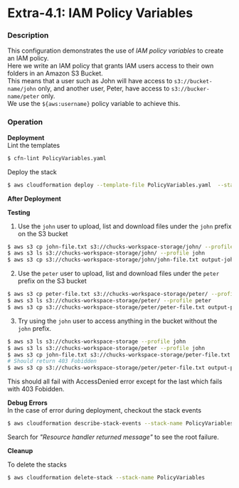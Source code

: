# Extra-4.1: IAM Policy Variables

### Description

This configuration demonstrates the use of _IAM policy variables_ to create an IAM policy.  
Here we write an IAM policy that grants IAM users access to their own folders in an Amazon S3 Bucket.  
This means that a user such as John will have access to `s3://bucket-name/john` only, and another user, Peter, have access to `s3://bucker-name/peter` only.  
We use the `${aws:username}` policy variable to achieve this.

### Operation

**Deployment**  
Lint the templates

```bash
$ cfn-lint PolicyVariables.yaml
```

Deploy the stack

```bash
$ aws cloudformation deploy --template-file PolicyVariables.yaml  --stack-name PolicyVariables  --capabilities CAPABILITY_NAMED_IAM
```

**After Deployment**

**Testing**

1. Use the `john` user to upload, list and download files under the `john` prefix on the S3 bucket

```bash
$ aws s3 cp john-file.txt s3://chucks-workspace-storage/john/ --profile john
$ aws s3 ls s3://chucks-workspace-storage/john/ --profile john
$ aws s3 cp s3://chucks-workspace-storage/john/john-file.txt output-john-file.txt --profile john
```

2. Use the `peter` user to upload, list and download files under the `peter` prefix on the S3 bucket

```bash
$ aws s3 cp peter-file.txt s3://chucks-workspace-storage/peter/ --profile peter
$ aws s3 ls s3://chucks-workspace-storage/peter/ --profile peter
$ aws s3 cp s3://chucks-workspace-storage/peter/peter-file.txt output-peter-file.txt --profile peter
```

3. Try using the `john` user to access anything in the bucket without the `john` prefix.

```bash
$ aws s3 ls s3://chucks-workspace-storage --profile john
$ aws s3 ls s3://chucks-workspace-storage/peter --profile john
$ aws s3 cp john-file.txt s3://chucks-workspace-storage/peter-file.txt --profile john
# Should return 403 Fobidden
$ aws s3 cp s3://chucks-workspace-storage/peter/peter-file.txt output-peter2.txt --profile john
```

This should all fail with AccessDenied error except for the last which fails with 403 Fobidden.

**Debug Errors**  
 In the case of error during deployment, checkout the stack events

```bash
$ aws cloudformation describe-stack-events --stack-name PolicyVariables > events.json
```

Search for _"Resource handler returned message"_ to see the root failure.

**Cleanup**

To delete the stacks

```bash
$ aws cloudformation delete-stack --stack-name PolicyVariables
```
